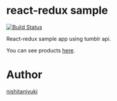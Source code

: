 # react-redux sample

[![Build Status](https://travis-ci.org/nishitaniyuki/react-redux-sample.svg?branch=master)](https://travis-ci.org/nishitaniyuki/redux-react-sample)

React-redux sample app using tumblr api.

You can see products [here](http://yamadalabo.com).

# Author

[nishitaniyuki](https://github.com/nishitaniyuki)
